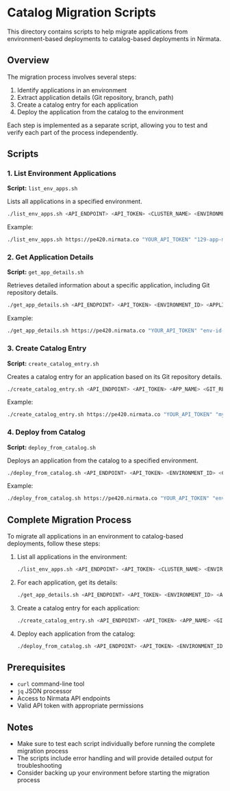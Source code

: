 # Catalog Migration Scripts

This directory contains scripts to help migrate applications from environment-based deployments to catalog-based deployments in Nirmata.

## Overview

The migration process involves several steps:

1. Identify applications in an environment
2. Extract application details (Git repository, branch, path)
3. Create a catalog entry for each application
4. Deploy the application from the catalog to the environment

Each step is implemented as a separate script, allowing you to test and verify each part of the process independently.

## Scripts

### 1. List Environment Applications

**Script:** `list_env_apps.sh`

Lists all applications in a specified environment.

```bash
./list_env_apps.sh <API_ENDPOINT> <API_TOKEN> <CLUSTER_NAME> <ENVIRONMENT_NAME>
```

Example:
```bash
./list_env_apps.sh https://pe420.nirmata.co "YOUR_API_TOKEN" "129-app-migration" "new-migration"
```

### 2. Get Application Details

**Script:** `get_app_details.sh`

Retrieves detailed information about a specific application, including Git repository details.

```bash
./get_app_details.sh <API_ENDPOINT> <API_TOKEN> <ENVIRONMENT_ID> <APPLICATION_ID>
```

Example:
```bash
./get_app_details.sh https://pe420.nirmata.co "YOUR_API_TOKEN" "env-id-123" "app-id-456"
```

### 3. Create Catalog Entry

**Script:** `create_catalog_entry.sh`

Creates a catalog entry for an application based on its Git repository details.

```bash
./create_catalog_entry.sh <API_ENDPOINT> <API_TOKEN> <APP_NAME> <GIT_REPO> [GIT_BRANCH] [GIT_PATH]
```

Example:
```bash
./create_catalog_entry.sh https://pe420.nirmata.co "YOUR_API_TOKEN" "my-app" "https://github.com/org/repo.git" "main" "path/to/manifests"
```

### 4. Deploy from Catalog

**Script:** `deploy_from_catalog.sh`

Deploys an application from the catalog to a specified environment.

```bash
./deploy_from_catalog.sh <API_ENDPOINT> <API_TOKEN> <ENVIRONMENT_ID> <CATALOG_ID> <APP_NAME>
```

Example:
```bash
./deploy_from_catalog.sh https://pe420.nirmata.co "YOUR_API_TOKEN" "env-id-123" "catalog-id-456" "my-app"
```

## Complete Migration Process

To migrate all applications in an environment to catalog-based deployments, follow these steps:

1. List all applications in the environment:
   ```bash
   ./list_env_apps.sh <API_ENDPOINT> <API_TOKEN> <CLUSTER_NAME> <ENVIRONMENT_NAME>
   ```

2. For each application, get its details:
   ```bash
   ./get_app_details.sh <API_ENDPOINT> <API_TOKEN> <ENVIRONMENT_ID> <APPLICATION_ID>
   ```

3. Create a catalog entry for each application:
   ```bash
   ./create_catalog_entry.sh <API_ENDPOINT> <API_TOKEN> <APP_NAME> <GIT_REPO> <GIT_BRANCH> <GIT_PATH>
   ```

4. Deploy each application from the catalog:
   ```bash
   ./deploy_from_catalog.sh <API_ENDPOINT> <API_TOKEN> <ENVIRONMENT_ID> <CATALOG_ID> <APP_NAME>
   ```

## Prerequisites

- `curl` command-line tool
- `jq` JSON processor
- Access to Nirmata API endpoints
- Valid API token with appropriate permissions

## Notes

- Make sure to test each script individually before running the complete migration process
- The scripts include error handling and will provide detailed output for troubleshooting
- Consider backing up your environment before starting the migration process 